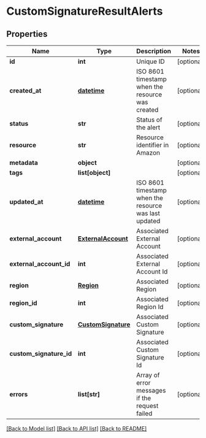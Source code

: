 # CustomSignatureResultAlerts

## Properties
Name | Type | Description | Notes
------------ | ------------- | ------------- | -------------
**id** | **int** | Unique ID | [optional] 
**created_at** | [**datetime**](DateTime.md) | ISO 8601 timestamp when the resource was created | [optional] 
**status** | **str** | Status of the alert | [optional] 
**resource** | **str** | Resource identifier in Amazon | [optional] 
**metadata** | **object** |  | [optional] 
**tags** | **list[object]** |  | [optional] 
**updated_at** | [**datetime**](DateTime.md) | ISO 8601 timestamp when the resource was last updated | [optional] 
**external_account** | [**ExternalAccount**](ExternalAccount.md) | Associated External Account | [optional] 
**external_account_id** | **int** | Associated External Account Id | [optional] 
**region** | [**Region**](Region.md) | Associated Region | [optional] 
**region_id** | **int** | Associated Region Id | [optional] 
**custom_signature** | [**CustomSignature**](CustomSignature.md) | Associated Custom Signature | [optional] 
**custom_signature_id** | **int** | Associated Custom Signature Id | [optional] 
**errors** | **list[str]** | Array of error messages if the request failed | [optional] 

[[Back to Model list]](../README.md#documentation-for-models) [[Back to API list]](../README.md#documentation-for-api-endpoints) [[Back to README]](../README.md)


